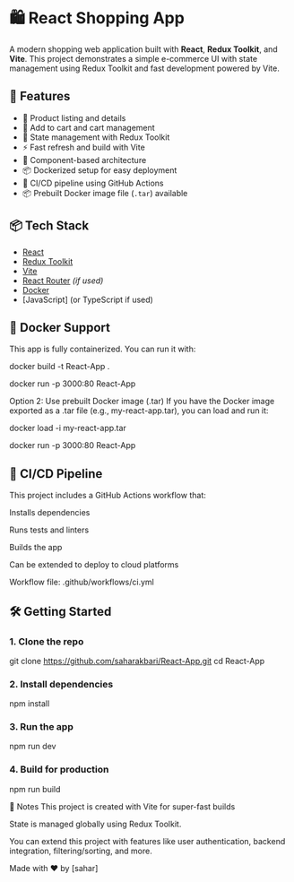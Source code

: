 # 🛍️ React Shopping App

A modern shopping web application built with **React**, **Redux Toolkit**, and **Vite**. This project demonstrates a simple e-commerce UI with state management using Redux Toolkit and fast development powered by Vite.

## 🚀 Features

- 🧾 Product listing and details
- 🛒 Add to cart and cart management
- 💾 State management with Redux Toolkit
- ⚡ Fast refresh and build with Vite
- 📁 Component-based architecture
- 📦 Dockerized setup for easy deployment
- 🔁 CI/CD pipeline using GitHub Actions
- 📦 Prebuilt Docker image file (`.tar`) available

## 📦 Tech Stack

- [React](https://reactjs.org/)
- [Redux Toolkit](https://redux-toolkit.js.org/)
- [Vite](https://vitejs.dev/)
- [React Router](https://reactrouter.com/) *(if used)*
- [Docker](https://www.docker.com/)
- [JavaScript] (or TypeScript if used)

## 🐳 Docker Support

This app is fully containerized. You can run it with:


docker build -t React-App .

docker run -p 3000:80 React-App

Option 2: Use prebuilt Docker image (.tar)
If you have the Docker image exported as a .tar file (e.g., my-react-app.tar), you can load and run it:

docker load -i my-react-app.tar

docker run -p 3000:80 React-App



## 🔁 CI/CD Pipeline
This project includes a GitHub Actions workflow that:

Installs dependencies

Runs tests and linters

Builds the app

Can be extended to deploy to cloud platforms

Workflow file: .github/workflows/ci.yml



## 🛠️ Getting Started

### 1. Clone the repo


git clone https://github.com/saharakbari/React-App.git
cd React-App


### 2. Install dependencies
npm install

### 3. Run the app
npm run dev

### 4. Build for production
npm run build

📌 Notes
This project is created with Vite for super-fast builds 

State is managed globally using Redux Toolkit.

You can extend this project with features like user authentication, backend integration, filtering/sorting, and more.

Made with ❤️ by [sahar]


